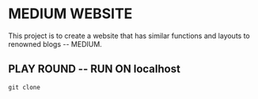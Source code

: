 # MEDIUM WEBSITE

This project is to create a website that has similar functions and layouts to renowned blogs -- MEDIUM.

## PLAY ROUND -- RUN ON localhost
```
git clone 

```

